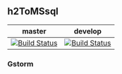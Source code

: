 h2ToMSsql
---------

| master | develop |
| ------ |  ------ |
| [![Build Status](https://travis-ci.org/icehofman/h2ToMSsql.svg?branch=master)](https://travis-ci.org/icehofman/h2ToMSsql) | [![Build Status](https://travis-ci.org/icehofman/h2ToMSsql.svg?branch=develop)](https://travis-ci.org/icehofman/h2ToMSsql) |

### Gstorm
